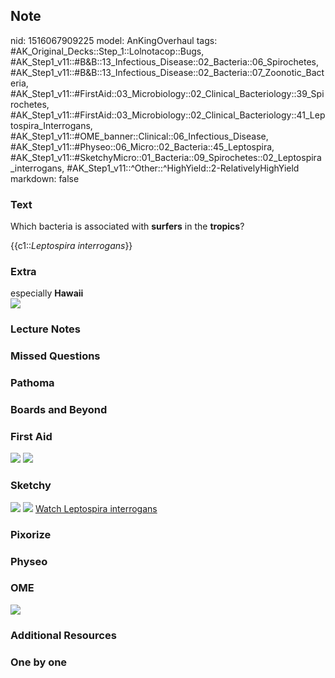 ## Note
nid: 1516067909225
model: AnKingOverhaul
tags: #AK_Original_Decks::Step_1::Lolnotacop::Bugs, #AK_Step1_v11::#B&B::13_Infectious_Disease::02_Bacteria::06_Spirochetes, #AK_Step1_v11::#B&B::13_Infectious_Disease::02_Bacteria::07_Zoonotic_Bacteria, #AK_Step1_v11::#FirstAid::03_Microbiology::02_Clinical_Bacteriology::39_Spirochetes, #AK_Step1_v11::#FirstAid::03_Microbiology::02_Clinical_Bacteriology::41_Leptospira_Interrogans, #AK_Step1_v11::#OME_banner::Clinical::06_Infectious_Disease, #AK_Step1_v11::#Physeo::06_Micro::02_Bacteria::45_Leptospira, #AK_Step1_v11::#SketchyMicro::01_Bacteria::09_Spirochetes::02_Leptospira_interrogans, #AK_Step1_v11::^Other::^HighYield::2-RelativelyHighYield
markdown: false

### Text
Which bacteria is associated with <b>surfers</b> in the
<b>tropics</b>?
<div>
  {{c1::<i>Leptospira interrogans</i>}}
</div>

### Extra
<div>
  especially <b>Hawaii</b>
</div>
<div>
  <b><img src="paste-38100654883244.jpg"></b>
</div>

### Lecture Notes


### Missed Questions


### Pathoma


### Boards and Beyond


### First Aid
<img src="tmpk84v5d9r.png"> <img src="tmp_rnt0y6i.png">

### Sketchy
<img src="paste-181629871980547.jpg"> <img src=
"paste-d6ffcea8e27a2a251e65f17bbbd405d274f354a0.png"> <a href=
"https://dashboard.sketchy.com/study/medical/courses/medical-microbiology/units/medical-microbiology-bacteria/videos/medical-microbiology-bacteria-spirochetes-leptospira-interrogans?utm_source=anki&utm_medium=partnership&utm_campaign=february_update&utm_content=medical">
Watch Leptospira interrogans</a>

### Pixorize


### Physeo


### OME
<div class="ome-widget">
  <a href=
  "https://onlinemeded.org/spa/infectious-disease?ref=anki"><img src="_OME_AnkiFlashcards_Topic_4.png"></a>
</div>

### Additional Resources


### One by one

